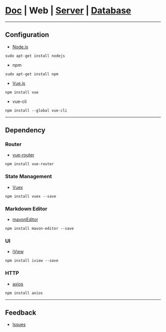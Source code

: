# [Doc](https://github.com/FlymeStudio/FlymeStudio-Doc/blob/master/README.md) | Web | [Server](https://github.com/FlymeStudio/FlymeStudio-Server/blob/master/README.md) | [Database](https://github.com/FlymeStudio/FlymeStudio-Database/blob/master/README.md)

---
## Configuration

- [Node.js](http://nodejs.cn/download/)
```
sudo apt-get install nodejs
```

- npm
```
sudo apt-get install npm
```

- [Vue.js](https://cn.vuejs.org/v2/guide/installation.html)
```
npm install vue
```

- vue-cli
```
npm install --global vue-cli
```

---
## Dependency

### Router
- [vue-router](https://router.vuejs.org/zh-cn/)
```
npm install vue-router
```

### State Management
- [Vuex](https://vuex.vuejs.org/zh-cn/)
```
npm install vuex --save
```

### Markdown Editor
- [mavonEditor](https://github.com/hinesboy/mavonEditor)
```
npm install mavon-editor --save
```

### UI
- [iView](https://github.com/iview/iview)
```
npm install iview --save
```

### HTTP
- [axios](https://github.com/axios/axios)
```
npm install axios
```

---
## Feedback

- [Issues](https://github.com/FlymeStudio/FlymeStudio-Web/issues)
